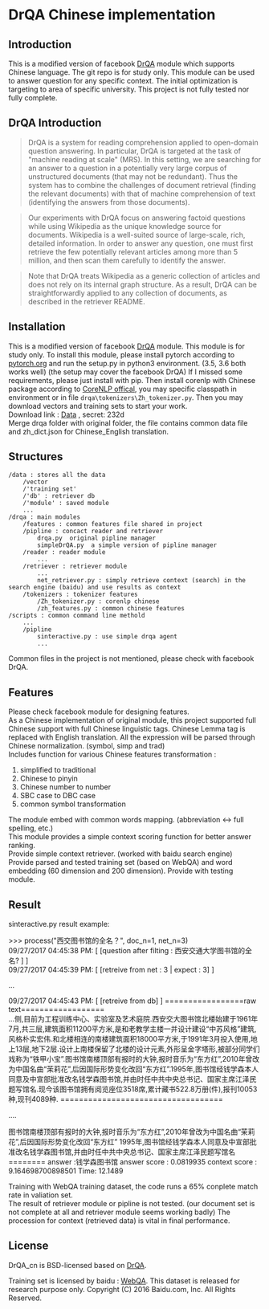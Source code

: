 # DrQA Chinese implementation

## Introduction
This is a modified version of facebook [DrQA](https://github.com/facebookresearch/DrQA) module which supports Chinese language. The git repo is for study only. This module can be used to answer question for any specific context. The initial optimization is targeting to area of specific university. This project is not fully tested nor fully complete.

## DrQA Introduction 
>DrQA is a system for reading comprehension applied to open-domain question answering. In particular, DrQA is targeted at the task of "machine reading at scale" (MRS). In this setting, we are searching for an answer to a question in a potentially very large corpus of unstructured documents (that may not be redundant). Thus the system has to combine the challenges of document retrieval (finding the relevant documents) with that of machine comprehension of text (identifying the answers from those documents).

>Our experiments with DrQA focus on answering factoid questions while using Wikipedia as the unique knowledge source for documents. Wikipedia is a well-suited source of large-scale, rich, detailed information. In order to answer any question, one must first retrieve the few potentially relevant articles among more than 5 million, and then scan them carefully to identify the answer.

>Note that DrQA treats Wikipedia as a generic collection of articles and does not rely on its internal graph structure. As a result, DrQA can be straightforwardly applied to any collection of documents, as described in the retriever README.


## Installation
This is a modified version of facebook [DrQA](https://github.com/facebookresearch/DrQA) module. This module is for study only.
To install this module, please install pytorch according to [pytorch.org](http://pytorch.org/) and run the setup.py in python3 environment. (3.5, 3.6 both works well) (the setup may cover the facebook DrQA) If I missed some requirements, please just install with pip. Then install corenlp with Chinese package according to [CoreNLP offical](https://stanfordnlp.github.io/CoreNLP/), you may specific classpath in environment or in file `drqa\tokenizers\Zh_tokenizer.py`. Then you may download vectors and training sets to start your work.  
Download link : [Data](https://pan.baidu.com/s/1geMDxMN) , secret: 232d  
Merge drqa folder with original folder, the file contains common data file and zh_dict.json for Chinese_English translation.

## Structures
    /data : stores all the data  
        /vector 
        /'training set'
        /'db' : retriever db
        /'module' : saved module
        ...
    /drqa : main modules
        /features : common features file shared in project
        /pipline : concact reader and retriever
            drqa.py  original pipline manager
            simpleDrQA.py  a simple version of pipline manager
        /reader : reader module
            ...
        /retriever : retriever module
            ...
            net_retriever.py : simply retrieve context (search) in the search engine (baidu) and use results as context
        /tokenizers : tokenizer features
            /Zh_tokenizer.py : corenlp chinese
            /zh_features.py : common chinese features
    /scripts : common command line methold
        ...
        /pipline
            sinteractive.py : use simple drqa agent
            ...
Common files in the project is not mentioned, please check with facebook DrQA.

## Features
Please check facebook module for designing features.  
As a Chinese implementation of original module, this project supported full Chinese support with full Chinese linguistic tags. Chinese Lemma tag is replaced with English translation. All the expression will be parsed through Chinese normalization. (symbol, simp and trad)  
Includes function for various Chinese features transformation :
1. simplified to traditional
2. Chinese to pinyin
3. Chinese number to number
4. SBC case to DBC case
6. common symbol transformation

The module embed with common words mapping. (abbreviation <-> full spelling, etc.)    
This module provides a simple context scoring function for better answer ranking.  
Provide simple context retriever. (worked with baidu search engine)   
Provide parsed and tested training set (based on WebQA) and word embedding (60 dimension and 200 dimension).
Provide with testing module.


## Result
sinteractive.py result example: 

\>\>\> process("西交图书馆的全名？", doc_n=1, net_n=3)  
09/27/2017 04:45:38 PM: [ [question after filting : 西安交通大学图书馆的全名? ] ]   
09/27/2017 04:45:39 PM: [ [retreive from net : 3 | expect : 3] ]  

...

09/27/2017 04:45:43 PM: [ [retreive from db] ]
\=================raw text==================  
...侧,目前为工程训练中心、实验室及艺术庭院.西安交大图书馆北楼始建于1961年7月,共三层,建筑面积11200平方米,是和老教学主楼一并设计建设“中苏风格”建筑,风格朴实宏伟.和北楼相连的南楼建筑面积18000平方米,于1991年3月投入使用,地上13层,地下2层.设计上南楼保留了北楼的设计元素,外形呈金字塔形,被部分同学们戏称为“铁甲小宝”.图书馆南楼顶部有报时的大钟,报时音乐为“东方红”,2010年曾改为中国名曲“茉莉花”,后因国际形势变化改回“东方红”.1995年,图书馆经钱学森本人同意及中宣部批准改名钱学森图书馆,并由时任中共中央总书记、国家主席江泽民题写馆名.现今该图书馆拥有阅览座位3518席,累计藏书522.8万册(件),报刊10053种,现刊4089种.
\===================================

....

图书馆南楼顶部有报时的大钟,报时音乐为“东方红”,2010年曾改为中国名曲“茉莉花”,后因国际形势变化改回“东方红” 1995年,图书馆经钱学森本人同意及中宣部批准改名钱学森图书馆,并由时任中共中央总书记、国家主席江泽民题写馆名
======== answer :钱学森图书馆
answer score : 0.0819935
context score : 9.164698700898501
Time: 12.1489

Training with WebQA training dataset, the code runs a 65% conplete match rate in valiation set.  
The result of retriever module or pipline is not tested. (our document set is not complete at all and retriever module seems working badly) The procession for context (retrieved data) is vital in final performance. 


## License
DrQA_cn is BSD-licensed based on [DrQA](https://github.com/facebookresearch/DrQA).

Training set is licensed by baidu : [WebQA](http://idl.baidu.com/WebQA.html). This dataset is released for research purpose only. Copyright (C) 2016 Baidu.com, Inc. All Rights Reserved.

    